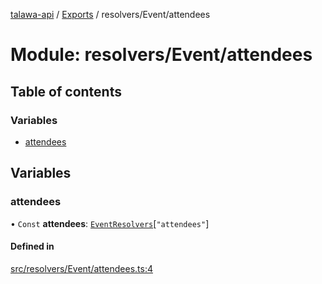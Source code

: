 [talawa-api](../README.md) / [Exports](../modules.md) / resolvers/Event/attendees

# Module: resolvers/Event/attendees

## Table of contents

### Variables

- [attendees](resolvers_Event_attendees.md#attendees)

## Variables

### attendees

• `Const` **attendees**: [`EventResolvers`](types_generatedGraphQLTypes.md#eventresolvers)[``"attendees"``]

#### Defined in

[src/resolvers/Event/attendees.ts:4](https://github.com/PalisadoesFoundation/talawa-api/blob/fa10711/src/resolvers/Event/attendees.ts#L4)
